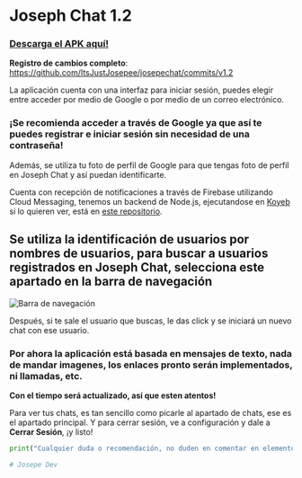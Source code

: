 # Joseph Chat 1.2
### [Descarga el APK aquí!](https://github.com/ItsJustJosepee/josepechat/releases/download/v1.2/Joseph.Chat.1.2.apk)

**Registro de cambios completo**: https://github.com/ItsJustJosepee/josepechat/commits/v1.2

La aplicación cuenta con una interfaz para iniciar sesión, puedes elegir entre acceder por medio de Google o por medio de un correo electrónico.

### ¡Se recomienda acceder a través de Google ya que así te puedes registrar e iniciar sesión sin necesidad de una contraseña!

Además, se utiliza tu foto de perfil de Google para que tengas foto de perfil en Joseph Chat y así puedan identificarte.

Cuenta con recepción de notificaciones a través de Firebase utilizando Cloud Messaging, tenemos un backend de Node.js, ejecutandose en [Koyeb](koyeb.com) si lo quieren ver, está en [este repositorio](https://github.com/ItsJustJosepee/josepechat_backend).

## Se utiliza la identificación de usuarios por nombres de usuarios, para buscar a usuarios registrados en Joseph Chat, selecciona este apartado en la barra de navegación
![Barra de navegación](https://github.com/user-attachments/assets/d883a530-e19d-4220-952f-3c2d2263ab57)

Después, si te sale el usuario que buscas, le das click y se iniciará un nuevo chat con ese usuario.

### Por ahora la aplicación está basada en mensajes de texto, nada de mandar imagenes, los enlaces pronto serán implementados, ni llamadas, etc. 
**Con el tiempo será actualizado, así que esten atentos!**

Para ver tus chats, es tan sencillo como picarle al apartado de chats, ese es el apartado principal.
Y para cerrar sesión, ve a configuración y dale a **Cerrar Sesión**, ¡y listo!

```python
print("Cualquier duda o recomendación, no duden en comentar en elementos del proyecto, etc.")

# Josepe Dev
```
